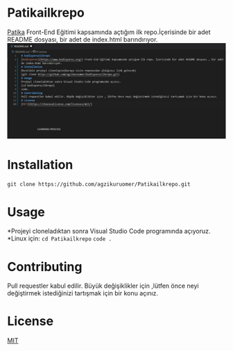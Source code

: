# Patikailkrepo
[Patika](www.patika.dev) Front-End Eğitimi kapsamında açtığım ilk repo.İçerisinde bir adet README dosyası, bir adet de index.html barındırıyor.
![](ilkrepodeneme.jpg)
# Installation
```git clone https://github.com/agzikuruomer/Patikailkrepo.git```
# Usage
*Projeyi cloneladıktan sonra Visual Studio Code programında açıyoruz.
*Linux için:
 `cd Patikailkrepo`
`code .`
# Contributing
Pull requestler kabul edilir. Büyük değişiklikler için ,lütfen önce neyi değiştirmek istediğinizi tartışmak için bir konu açınız.
# License
[MIT](https://choosealicense.com/licenses/mit/)

